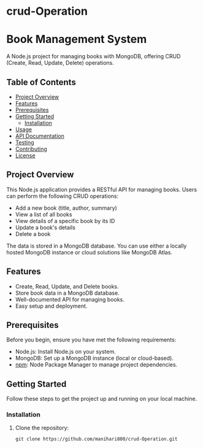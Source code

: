 # crud-Operation
# Book Management System

A Node.js project for managing books with MongoDB, offering CRUD (Create, Read, Update, Delete) operations.

## Table of Contents

- [Project Overview](#project-overview)
- [Features](#features)
- [Prerequisites](#prerequisites)
- [Getting Started](#getting-started)
  - [Installation](#installation)
- [Usage](#usage)
- [API Documentation](#api-documentation)
- [Testing](#testing)
- [Contributing](#contributing)
- [License](#license)

## Project Overview

This Node.js application provides a RESTful API for managing books. Users can perform the following CRUD operations:

- Add a new book (title, author, summary)
- View a list of all books
- View details of a specific book by its ID
- Update a book's details
- Delete a book

The data is stored in a MongoDB database. You can use either a locally hosted MongoDB instance or cloud solutions like MongoDB Atlas.

## Features

- Create, Read, Update, and Delete books.
- Store book data in a MongoDB database.
- Well-documented API for managing books.
- Easy setup and deployment.

## Prerequisites

Before you begin, ensure you have met the following requirements:

- Node.js: Install Node.js on your system.
- MongoDB: Set up a MongoDB instance (local or cloud-based).
- [npm](https://www.npmjs.com/): Node Package Manager to manage project dependencies.

## Getting Started

Follow these steps to get the project up and running on your local machine.

### Installation

1. Clone the repository:

   ```shell
   git clone https://github.com/manihari800/crud-Operation.git
